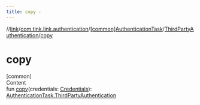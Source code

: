 ```yaml
---
title: copy -
---
```

//[link](../../../index.md)/[com.tink.link.authentication](../../index.md)/[[common]AuthenticationTask](../index.md)/[ThirdPartyAuthentication](index.md)/[copy](copy.md)



# copy  
[common]  
Content  
fun [copy](copy.md)(credentials: [Credentials](../../../com.tink.model.credentials/[common]-credentials/index.md)): [AuthenticationTask.ThirdPartyAuthentication](index.md)  



